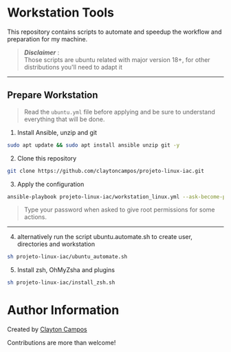 # Workstation Tools

This repository contains scripts to automate and speedup the workflow and preparation for my machine.

> **_Disclaimer_** :  
> Those scripts are ubuntu related with major version 18+, for other distributions you'll need to adapt it
___

## Prepare Workstation

> Read the `ubuntu.yml` file before applying and be sure to understand everything that will be done.

1. Install Ansible, unzip and git
```bash
sudo apt update && sudo apt install ansible unzip git -y
```
2. Clone this repository
```bash
git clone https://github.com/claytoncampos/projeto-linux-iac.git
```
3. Apply the configuration
```bash
ansible-playbook projeto-linux-iac/workstation_linux.yml --ask-become-pass
```
>Type your password when asked to give root permissions for some actions.
___

4. alternatively run the script ubuntu.automate.sh to create user, directories and workstation
```bash
sh projeto-linux-iac/ubuntu_automate.sh
```

5. Install zsh, OhMyZsha and plugins
```bash
sh projeto-linux-iac/install_zsh.sh
```


# Author Information
Created by [Clayton Campos](https://github.com/claytoncampos)

Contributions are more than welcome!
